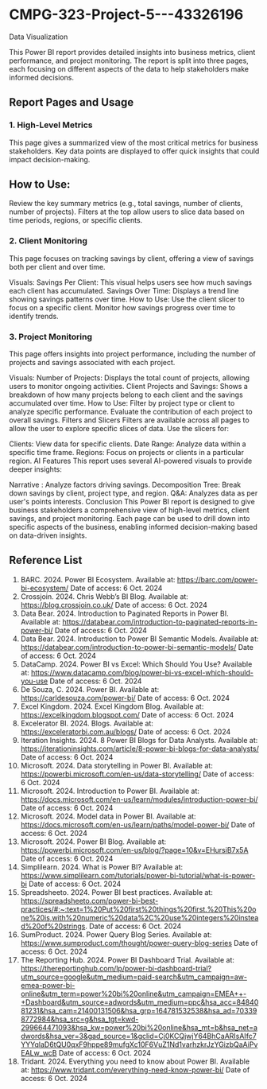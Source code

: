 # CMPG-323-Project-5---43326196
Data Visualization

This Power BI report provides detailed insights into business metrics, client performance, and project monitoring. The report is split into three pages, each focusing on different aspects of the data to help stakeholders make informed decisions.

## Report Pages and Usage
### 1. High-Level Metrics
This page gives a summarized view of the most critical metrics for business stakeholders. Key data points are displayed to offer quick insights that could impact decision-making.

## How to Use:
Review the key summary metrics (e.g., total savings, number of clients, number of projects).
Filters at the top allow users to slice data based on time periods, regions, or specific clients.

### 2. Client Monitoring
This page focuses on tracking savings by client, offering a view of savings both per client and over time.

Visuals:
Savings Per Client: This visual helps users see how much savings each client has accumulated.
Savings Over Time: Displays a trend line showing savings patterns over time.
How to Use:
Use the client slicer to focus on a specific client.
Monitor how savings progress over time to identify trends.

### 3. Project Monitoring
This page offers insights into project performance, including the number of projects and savings associated with each project.

Visuals:
Number of Projects: Displays the total count of projects, allowing users to monitor ongoing activities.
Client Projects and Savings: Shows a breakdown of how many projects belong to each client and the savings accumulated over time.
How to Use:
Filter by project type or client to analyze specific performance.
Evaluate the contribution of each project to overall savings.
Filters and Slicers
Filters are available across all pages to allow the user to explore specific slices of data. Use the slicers for:

Clients: View data for specific clients.
Date Range: Analyze data within a specific time frame.
Regions: Focus on projects or clients in a particular region.
AI Features
This report uses several AI-powered visuals to provide deeper insights:

Narrative : Analyze factors driving savings.
Decomposition Tree: Break down savings by client, project type, and region.
Q&A: Analyzes data as per user's points interests.
Conclusion
This Power BI report is designed to give business stakeholders a comprehensive view of high-level metrics, client savings, and project monitoring. Each page can be used to drill down into specific aspects of the business, enabling informed decision-making based on data-driven insights.

## Reference List

1.	BARC. 2024. Power BI Ecosystem. Available at: https://barc.com/power-bi-ecosystem/ Date of access: 6 Oct. 2024
2.	Crossjoin. 2024. Chris Webb’s BI Blog. Available at: https://blog.crossjoin.co.uk/ Date of access: 6 Oct. 2024
3.	Data Bear. 2024. Introduction to Paginated Reports in Power BI. Available at: https://databear.com/introduction-to-paginated-reports-in-power-bi/ Date of access: 6 Oct. 2024
4.	Data Bear. 2024. Introduction to Power BI Semantic Models. Available at: https://databear.com/introduction-to-power-bi-semantic-models/ Date of access: 6 Oct. 2024
5.	DataCamp. 2024. Power BI vs Excel: Which Should You Use? Available at: https://www.datacamp.com/blog/power-bi-vs-excel-which-should-you-use Date of access: 6 Oct. 2024
6.	De Souza, C. 2024. Power BI. Available at: https://carldesouza.com/power-bi/ Date of access: 6 Oct. 2024
7.	Excel Kingdom. 2024. Excel Kingdom Blog. Available at: https://excelkingdom.blogspot.com/ Date of access: 6 Oct. 2024
8.	Excelerator BI. 2024. Blogs. Available at: https://exceleratorbi.com.au/blogs/ Date of access: 6 Oct. 2024
9.	Iteration Insights. 2024. 8 Power BI Blogs for Data Analysts. Available at: https://iterationinsights.com/article/8-power-bi-blogs-for-data-analysts/ Date of access: 6 Oct. 2024
10.	Microsoft. 2024. Data storytelling in Power BI. Available at: https://powerbi.microsoft.com/en-us/data-storytelling/ Date of access: 6 Oct. 2024
11.	Microsoft. 2024. Introduction to Power BI. Available at: https://docs.microsoft.com/en-us/learn/modules/introduction-power-bi/ Date of access: 6 Oct. 2024
12.	Microsoft. 2024. Model data in Power BI. Available at: https://docs.microsoft.com/en-us/learn/paths/model-power-bi/ Date of access: 6 Oct. 2024
13.	Microsoft. 2024. Power BI Blog. Available at: https://powerbi.microsoft.com/en-us/blog/?page=10&v=EHursiB7x5A Date of access: 6 Oct. 2024
14.	Simplilearn. 2024. What is Power BI? Available at: https://www.simplilearn.com/tutorials/power-bi-tutorial/what-is-power-bi Date of access: 6 Oct. 2024
15.	Spreadsheeto. 2024. Power BI best practices. Available at: https://spreadsheeto.com/power-bi-best-practices/#:~:text=1%20Put%20first%20things%20first.%20This%20one%20is,with%20numeric%20data%2C%20use%20integers%20instead%20of%20strings. Date of access: 6 Oct. 2024
16.	SumProduct. 2024. Power Query Blog Series. Available at: https://www.sumproduct.com/thought/power-query-blog-series Date of access: 6 Oct. 2024
17.	The Reporting Hub. 2024. Power BI Dashboard Trial. Available at: https://thereportinghub.com/lp/power-bi-dashboard-trial?utm_source=google&utm_medium=paid-search&utm_campaign=aw-emea-power-bi-online&utm_term=power%20bi%20online&utm_campaign=EMEA++-+Dashboard&utm_source=adwords&utm_medium=ppc&hsa_acc=8484081231&hsa_cam=21400131506&hsa_grp=164781532538&hsa_ad=703398772984&hsa_src=g&hsa_tgt=kwd-299664471093&hsa_kw=power%20bi%20online&hsa_mt=b&hsa_net=adwords&hsa_ver=3&gad_source=1&gclid=Cj0KCQjwjY64BhCaARIsAIfc7YYYqlaD6tQU0qxF9hppe89mufgXc10F6VuZ1Nd1varhzkrJzYGizbQaAiPvEALw_wcB Date of access: 6 Oct. 2024
18.	Tridant. 2024. Everything you need to know about Power BI. Available at: https://www.tridant.com/everything-need-know-power-bi/ Date of access: 6 Oct. 2024
